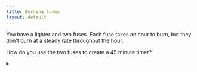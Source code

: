 ```yaml
---
title: Burning fuses
layout: default
---
```


You have a lighter and two fuses. Each fuse takes an hour to burn, but they
don't burn at a steady rate throughout the hour.

How do you use the two fuses to create a 45 minute timer?

<details><summary></summary>

Light both ends of the first fuse and one end of the second fuse.
When the first fuse has completely burnt, light the other end of the second fuse.
When the second fuse has completely burnt, 45 minutes has passed.

### Proof

When both ends of a fuse are lit, the fuse will burn in half the time. This is
true however unevenly the fuse burns.

The first fuse will burn out completely in 30 minutes. At that time the second
fuse is now has 30 minutes remaining.

We can think of the second fuse now as 30 minute fuse. If we light the other
side, it will burn out in half the time: 15 min. Thus 30 + 15 = 45 minutes
will have passed.

### Extensions

In this problem we measured out a time which was $$ \frac{3}{4} $$ of the total
fuse length.

In general the times we can measure with some number of fuses which burn in a
unit length of time are called
[Fusible numbers](https://en.wikipedia.org/wiki/Rope-burning_puzzle).

</details>
